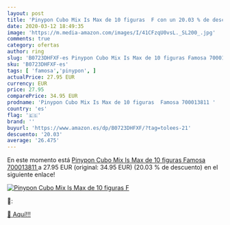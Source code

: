 ```yaml
---
layout: post
title: 'Pinypon Cubo Mix Is Max de 10 figuras  F con un 20.03 % de descuento'
date: 2020-03-12 18:49:35
image: 'https://m.media-amazon.com/images/I/41CFzqU0vsL._SL200_.jpg'
comments: true
category: ofertas
author: ring
slug: 'B0723DHFXF-es Pinypon Cubo Mix Is Max de 10 figuras Famosa 700013811'
sku: 'B0723DHFXF-es'
tags: [ 'famosa','pinypon', ]
actualPrice: 27.95 EUR
currency: EUR
price: 27.95
comparePrice: 34.95 EUR
prodname: 'Pinypon Cubo Mix Is Max de 10 figuras  Famosa 700013811 '
country: 'es'
flag: '🇪🇸'
brand: ''
buyurl: 'https://www.amazon.es/dp/B0723DHFXF/?tag=tolees-21'
descuento: '20.03'
average: '26.475'
---
```


En este momento está [Pinypon Cubo Mix Is Max de 10 figuras  Famosa 700013811 ](https://www.amazon.es/dp/B0723DHFXF/?tag=tolees-21) a 27.95 EUR (original: 34.95 EUR) (20.03 %  de descuento) en el siguiente enlace!

[![Pinypon Cubo Mix Is Max de 10 figuras  F](https://m.media-amazon.com/images/I/41CFzqU0vsL._SL200_.jpg)](https://www.amazon.es/dp/B0723DHFXF/?tag=tolees-21)

🔎:


[🛒 Aquí!!!](https://www.amazon.es/dp/B0723DHFXF/?tag=tolees-21)

